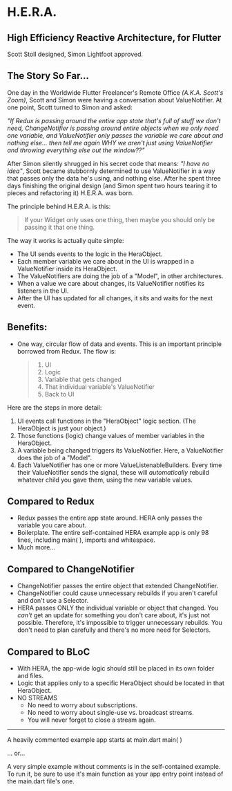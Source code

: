 # H.E.R.A.

## High Efficiency Reactive Architecture, for Flutter  
Scott Stoll designed, Simon Lightfoot approved.

## The Story So Far...

One day in the Worldwide Flutter Freelancer's Remote Office _(A.K.A. Scott's Zoom)_, Scott and Simon were having a conversation about ValueNotifier. At one point, Scott turned to Simon and asked: 

_"If Redux is passing around the entire app state that's full of stuff we don't need, ChangeNotifier is passing around entire objects when we only need one variable, and ValueNotifier  only passes the variable we care about and nothing else... then tell me again WHY we aren't just using ValueNotifier and throwing everything else out the window??"_

After Simon silently shrugged in his secret code that means: _"I have no idea"_, Scott became stubbornly determined to use ValueNotifier in a way that passes only the data he's using, and nothing else. After he spent three days finishing the original design (and Simon spent two hours tearing it to pieces and refactoring it) H.E.R.A. was born.

The principle behind H.E.R.A. is this:
> If your Widget only uses one thing, then maybe you should only be passing it that one thing.

The way it works is actually quite simple:
 
- The UI sends events to the logic in the HeraObject.
- Each member variable we care about in the UI is wrapped in a ValueNotifier inside its HeraObject.
- The ValueNotifiers are doing the job of a "Model", in other architectures.
- When a value we care about changes, its ValueNotifier notifies its listeners in the UI.
- After the UI has updated for all changes, it sits and waits for the next event.  
  
 ## Benefits:  
 * One way, circular flow of data and events. This is an important principle borrowed from Redux. The flow is:  
 
     > 1. UI 
     >2. Logic 
    > 3. Variable that gets changed 
    > 4. That individual variable's ValueNotifier 
    > 5. Back to UI 

Here are the steps in more detail:
1. UI events call functions in the "HeraObject" logic section. (The HeraObject is just your object.)
2. Those functions (logic)  change values of member variables in the HeraObject.
3. A variable being changed triggers its ValueNotifier. Here, a ValueNotifier does the job of a "Model".
4. Each ValueNotifier has one or more ValueListenableBuilders. Every time their ValueNotifier sends the signal, these will *automatically* rebuild whatever child you gave them, using the new variable values.  
  
## Compared to Redux
- Redux passes the entire app state around. HERA only passes the variable you care about.
-  Boilerplate. The entire self-contained HERA example app is only 98 lines, including
        main( ), imports and whitespace.
- Much more...  


## Compared to ChangeNotifier
   - ChangeNotifier passes the entire object that extended ChangeNotifier.
   - ChangeNotifier could cause unnecessary rebuilds if you aren't careful and don't use a Selector.
   -  HERA passes ONLY the individual variable or object that changed.
             You *can't* get an update for something you don't care about, it's just not possible.
             Therefore, it's impossible to trigger unnecessary rebuilds. You don't need to plan carefully and there's no more need for Selectors.


## Compared to BLoC
   - With HERA, the app-wide logic should still be placed in its own folder and files.
   - Logic that applies only to a specific HeraObject should be located in that HeraObject.
   - NO STREAMS
        - No need to worry about subscriptions.
        - No need to worry about single-use vs. broadcast streams.
        - You will never forget to close a stream again.
  ---
A heavily commented example app starts at main.dart main( )  

... or...  

A very simple example without comments is in the self-contained example. To run it, be sure to use it's main function as your app entry point instead of the main.dart file's one.
